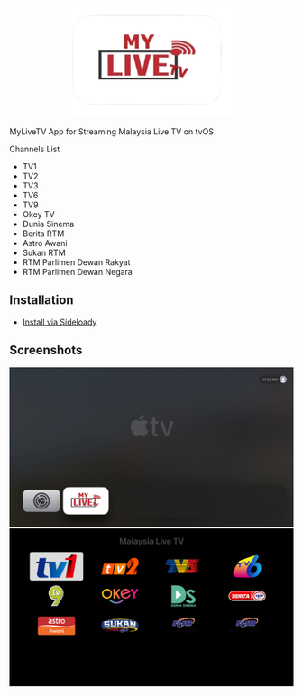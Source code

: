 <p align="center">
   <img src="https://github.com/abemin/mylivetv/blob/022498c7c3699acc1e9f5c47f6f81151779bdf57/assets/appicon1.png">
</p>

MyLiveTV
App for Streaming Malaysia Live TV on tvOS

Channels List

- TV1
- TV2
- TV3
- TV6
- TV9
- Okey TV
- Dunia Sinema
- Berita RTM
- Astro Awani
- Sukan RTM
- RTM Parlimen Dewan Rakyat
- RTM Parlimen Dewan Negara

## Installation 

  - [Install via Sideloady](https://spx.vercel.app/1/sideloadly:https://github.com/abemin/mylivetv/releases/download/v1.0.1/MyLiveTV.ipa)




## Screenshots

![tvOS2](https://github.com/abemin/mylivetv/blob/ffb9a8390572da79fc6f56cd3faf0e966fd52e85/assets/front.jpeg)
![tvOS3](https://github.com/abemin/mylivetv/blob/ffb9a8390572da79fc6f56cd3faf0e966fd52e85/assets/app-inside.png)

